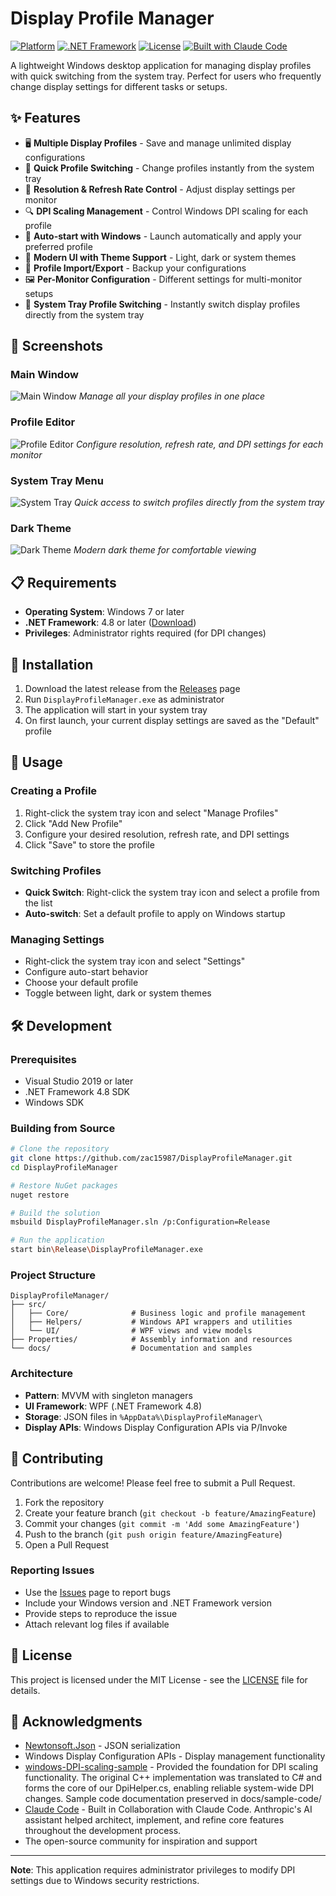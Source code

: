 # Display Profile Manager

[![Platform](https://img.shields.io/badge/platform-Windows-blue.svg)](https://www.microsoft.com/windows)
[![.NET Framework](https://img.shields.io/badge/.NET%20Framework-4.8-purple.svg)](https://dotnet.microsoft.com/download/dotnet-framework/net48)
[![License](https://img.shields.io/badge/license-MIT-green.svg)](LICENSE)
[![Built with Claude Code](https://img.shields.io/badge/Built%20with-Claude%20Code-orange.svg)](https://claude.ai/code)

A lightweight Windows desktop application for managing display profiles with quick switching from the system tray. Perfect for users who frequently change display settings for different tasks or setups.

## ✨ Features

- 🖥️ **Multiple Display Profiles** - Save and manage unlimited display configurations
- 🔄 **Quick Profile Switching** - Change profiles instantly from the system tray
- 📐 **Resolution & Refresh Rate Control** - Adjust display settings per monitor
- 🔍 **DPI Scaling Management** - Control Windows DPI scaling for each profile
- 🚀 **Auto-start with Windows** - Launch automatically and apply your preferred profile
- 🎨 **Modern UI with Theme Support** - Light, dark or system themes
- 💾 **Profile Import/Export** - Backup your configurations
- 🖼️ **Per-Monitor Configuration** - Different settings for multi-monitor setups
- 🔄 **System Tray Profile Switching** - Instantly switch display profiles directly from the system tray

## 📸 Screenshots

### Main Window
![Main Window](docs/screenshots/main-screen.png)
*Manage all your display profiles in one place*

### Profile Editor
![Profile Editor](docs/screenshots/edit-screen.png)
*Configure resolution, refresh rate, and DPI settings for each monitor*

### System Tray Menu
![System Tray](docs/screenshots/tray.png)
*Quick access to switch profiles directly from the system tray*

### Dark Theme
![Dark Theme](docs/screenshots/dark-theme.png)
*Modern dark theme for comfortable viewing*

## 📋 Requirements

- **Operating System**: Windows 7 or later
- **.NET Framework**: 4.8 or later ([Download](https://dotnet.microsoft.com/download/dotnet-framework/net48))
- **Privileges**: Administrator rights required (for DPI changes)

## 🚀 Installation

1. Download the latest release from the [Releases](../../releases) page
2. Run `DisplayProfileManager.exe` as administrator
3. The application will start in your system tray
4. On first launch, your current display settings are saved as the "Default" profile

## 📖 Usage

### Creating a Profile
1. Right-click the system tray icon and select "Manage Profiles"
2. Click "Add New Profile"
3. Configure your desired resolution, refresh rate, and DPI settings
4. Click "Save" to store the profile

### Switching Profiles
- **Quick Switch**: Right-click the system tray icon and select a profile from the list
- **Auto-switch**: Set a default profile to apply on Windows startup

### Managing Settings
- Right-click the system tray icon and select "Settings"
- Configure auto-start behavior
- Choose your default profile
- Toggle between light, dark or system themes

## 🛠️ Development

### Prerequisites
- Visual Studio 2019 or later
- .NET Framework 4.8 SDK
- Windows SDK

### Building from Source

```bash
# Clone the repository
git clone https://github.com/zac15987/DisplayProfileManager.git
cd DisplayProfileManager

# Restore NuGet packages
nuget restore

# Build the solution
msbuild DisplayProfileManager.sln /p:Configuration=Release

# Run the application
start bin\Release\DisplayProfileManager.exe
```

### Project Structure
```
DisplayProfileManager/
├── src/
│   ├── Core/              # Business logic and profile management
│   ├── Helpers/           # Windows API wrappers and utilities
│   └── UI/                # WPF views and view models
├── Properties/            # Assembly information and resources
└── docs/                  # Documentation and samples
```

### Architecture
- **Pattern**: MVVM with singleton managers
- **UI Framework**: WPF (.NET Framework 4.8)
- **Storage**: JSON files in `%AppData%\DisplayProfileManager\`
- **Display APIs**: Windows Display Configuration APIs via P/Invoke

## 🤝 Contributing

Contributions are welcome! Please feel free to submit a Pull Request.

1. Fork the repository
2. Create your feature branch (`git checkout -b feature/AmazingFeature`)
3. Commit your changes (`git commit -m 'Add some AmazingFeature'`)
4. Push to the branch (`git push origin feature/AmazingFeature`)
5. Open a Pull Request

### Reporting Issues
- Use the [Issues](../../issues) page to report bugs
- Include your Windows version and .NET Framework version
- Provide steps to reproduce the issue
- Attach relevant log files if available

## 📝 License

This project is licensed under the MIT License - see the [LICENSE](LICENSE) file for details.

## 🙏 Acknowledgments

- [Newtonsoft.Json](https://www.newtonsoft.com/json) - JSON serialization
- Windows Display Configuration APIs - Display management functionality
- [windows-DPI-scaling-sample](https://github.com/lihas/windows-DPI-scaling-sample) - Provided the foundation for DPI scaling functionality. The original C++ implementation was translated to C# and forms the core of our DpiHelper.cs, enabling reliable system-wide DPI changes. Sample code documentation preserved in docs/sample-code/
- [Claude Code](https://claude.ai/code) - Built in Collaboration with Claude Code. Anthropic's AI assistant helped architect, implement, and refine core features throughout the development process.
- The open-source community for inspiration and support

---

**Note**: This application requires administrator privileges to modify DPI settings due to Windows security restrictions.